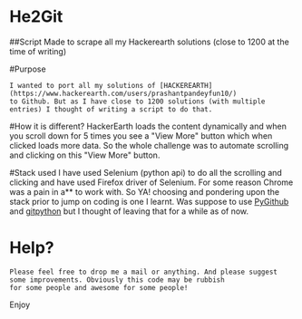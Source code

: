 # He2Git


##Script Made to scrape all my Hackerearth solutions (close to 1200 at the time of writing)

#Purpose

    I wanted to port all my solutions of [HACKEREARTH] (https://www.hackerearth.com/users/prashantpandeyfun10/)
    to Github. But as I have close to 1200 solutions (with multiple entries) I thought of writing a script to do that.

#How it is different?
    HackerEarth loads the content dynamically and when you scroll down for 5 times you see a "View More" button which
    when clicked loads more data. So the whole challenge was to automate scrolling and clicking on this "View More"
    button.
    
#Stack used
    I have used Selenium (python api) to do all the scrolling and clicking and have used Firefox driver of Selenium.
    For some reason Chrome was a pain in a** to work with. So YA! choosing and pondering upon the stack prior to jump
    on coding is one I learnt.
    Was suppose to use [PyGithub](https://github.com/PyGithub/PyGithub) and [gitpython](http://gitpython.readthedocs.org/en/latest/tutorial.html)
    but I thought of leaving that for a while as of now.
    
# Help?
    Please feel free to drop me a mail or anything. And please suggest some improvements. Obviously this code may be rubbish 
    for some people and awesome for some people!
    
  Enjoy  

